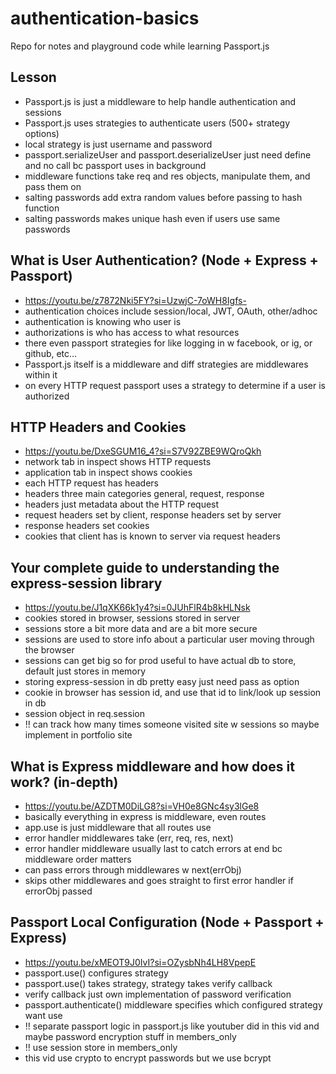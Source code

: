 # authentication-basics

Repo for notes and playground code while learning Passport.js

## Lesson
- Passport.js is just a middleware to help handle authentication and sessions
- Passport.js uses strategies to authenticate users (500+ strategy options)
- local strategy is just username and password
- passport.serializeUser and passport.deserializeUser just need define and no call bc passport uses in background
- middleware functions take req and res objects, manipulate them, and pass them on
- salting passwords add extra random values before passing to hash function
- salting passwords makes unique hash even if users use same passwords

## What is User Authentication? (Node + Express + Passport)
- https://youtu.be/z7872Nki5FY?si=UzwjC-7oWH8Igfs-
- authentication choices include session/local, JWT, OAuth, other/adhoc
- authentication is knowing who user is
- authorizations is who has access to what resources
- there even passport strategies for like logging in w facebook, or ig, or github, etc...
- Passport.js itself is a middleware and diff strategies are middlewares within it
- on every HTTP request passport uses a strategy to determine if a user is authorized

## HTTP Headers and Cookies
- https://youtu.be/DxeSGUM16_4?si=S7V92ZBE9WQroQkh
- network tab in inspect shows HTTP requests
- application tab in inspect shows cookies
- each HTTP request has headers
- headers three main categories general, request, response
- headers just metadata about the HTTP request
- request headers set by client, response headers set by server
- response headers set cookies
- cookies that client has is known to server via request headers

## Your complete guide to understanding the express-session library
- https://youtu.be/J1qXK66k1y4?si=0JUhFlR4b8kHLNsk
- cookies stored in browser, sessions stored in server
- sessions store a bit more data and are a bit more secure
- sessions are used to store info about a particular user moving through the browser
- sessions can get big so for prod useful to have actual db to store, default just stores in memory
- storing express-session in db pretty easy just need pass as option
- cookie in browser has session id, and use that id to link/look up session in db
- session object in req.session
- !! can track how many times someone visited site w sessions so maybe implement in portfolio site

## What is Express middleware and how does it work? (in-depth)
- https://youtu.be/AZDTM0DiLG8?si=VH0e8GNc4sy3lGe8
- basically everything in express is middleware, even routes
- app.use is just middleware that all routes use
- error handler middlewares take (err, req, res, next)
- error handler middleware usually last to catch errors at end bc middleware order matters
- can pass errors through middlewares w next(errObj)
- skips other middlewares and goes straight to first error handler if errorObj passed

## Passport Local Configuration (Node + Passport + Express)
- https://youtu.be/xMEOT9J0IvI?si=OZysbNh4LH8VpepE
- passport.use() configures strategy
- passport.use() takes strategy, strategy takes verify callback
- verify callback just own implementation of password verification
- passport.authenticate() middleware specifies which configured strategy want use
- !! separate passport logic in passport.js like youtuber did in this vid and maybe password encryption stuff in members_only
- !! use session store in members_only
- this vid use crypto to encrypt passwords but we use bcrypt
